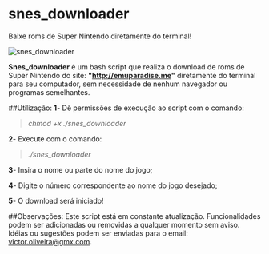 # snes_downloader
Baixe roms de Super Nintendo diretamente do terminal!

![snes_downloader](http://s32.postimg.org/5o7earzj9/Captura_de_tela_de_2016_05_11_12_09_15.png)

**Snes_downloader** é um bash script que realiza o download de roms de Super Nintendo do site: **"http://emuparadise.me"** diretamente do terminal para seu computador, sem necessidade de nenhum navegador ou programas semelhantes.

##Utilização:
**1**- Dê permissões de execução ao script com o comando:
>	*chmod +x ./snes_downloader*

**2**- Execute com o comando:
>	*./snes_downloader*

**3**- Insira o nome ou parte do nome do jogo;

**4**- Digite o número correspondente ao nome do jogo desejado;

**5**- O download será iniciado!

##Observações:
Este script está em constante atualização. Funcionalidades podem ser adicionadas ou removidas a qualquer momento sem aviso.
Idéias ou sugestões podem ser enviadas para o email: victor.oliveira@gmx.com.
